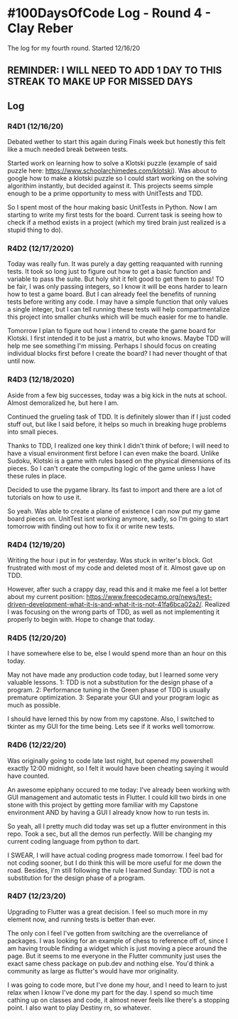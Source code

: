 # #100DaysOfCode Log - Round 4 - Clay Reber

The log for my fourth round. Started 12/16/20

## REMINDER: I WILL NEED TO ADD 1 DAY TO THIS STREAK TO MAKE UP FOR MISSED DAYS

## Log

### R4D1 (12/16/20)

Debated wether to start this again during Finals week but honestly this felt like a much needed break between tests. 

Started work on learning how to solve a Klotski puzzle (example of said puzzle here: https://www.schoolarchimedes.com/klotski). Was about to google how to make a klotski puzzle so I could start working on the solving algorithim instantly, but decided against it. This projects seems simple enough to be a prime opportunity to mess with UnitTests and TDD. 

So I spent most of the hour making basic UnitTests in Python. Now I am starting to write my first tests for the board. Current task is seeing how to check if a method exists in a project (which my tired brain just realized is a stupid thing to do).


### R4D2 (12/17/2020)

Today was really fun. It was purely a day getting reaquanted with running tests. It took so long just to figure out how to get a basic function and variable to pass the suite. But holy shit it felt good to get them to pass! TO be fair, I was only passing integers, so I know it will be eons harder to learn how to test a game board. But I can already feel the benefits of running tests before writing any code. I may have a simple function that only values a single integer, but I can tell running these tests will help compartmentalize this project into smaller chunks which will be much easier for me to handle. 

Tomorrow I plan to figure out how I intend to create the game board for Klotski. I first intended it to be just a matrix, but who knows. Maybe TDD will help me see something I'm missing. Perhaps I should focus on creating individual blocks first before I create the board? I had never thought of that until now.


### R4D3 (12/18/2020)

Aside from a few big successes, today was a big kick in the nuts at school. Almost demoralized he, but here I am. 

Continued the grueling task of TDD. It is definitely slower than if I just coded stuff out, but like I said before, it helps so much in breaking huge problems into small pieces. 

Thanks to TDD, I realized one key think I didn't think of before; I will need to have a visual environment first before I can even make the board. Unlike Sudoku, Klotski is a game with rules based on the physical dimensions of its pieces. So I can't create the computing logic of the game unless I have these rules in place. 

Decided to use the pygame library. Its fast to import and there are a lot of tutorials on how to use it. 

So yeah. Was able to create a plane of existence I can now put my game board pieces on. UnitTest isnt working anymore, sadly, so I'm going to start tomorrow with finding out how to fix it or write new tests. 

### R4D4 (12/19/20)

Writing the hour i put in for yesterday. Was stuck in writer's block. Got frustrated with most of my code and deleted most of it. Almost gave up on TDD.

However, after such a crappy day, read this and it make me feel a lot better about my current position: https://www.freecodecamp.org/news/test-driven-development-what-it-is-and-what-it-is-not-41fa6bca02a2/. Realized I was focusing on the wrong parts of TDD, as well as not implementing it properly to begin with. Hope to change that today. 

### R4D5 (12/20/20)

I have somewhere else to be, else I would spend more than an hour on this today. 

May not have made any production code today, but I learned some very valuable lessons.
1: TDD is not a substitution for the design phase of a program. 
2: Performance tuning in the Green phase of TDD is usually premature optimization. 
3: Separate your GUI and your program logic as much as possible. 

I should have lerned this by now from my capstone. Also, I switched to tkinter as my GUI for the time being. Lets see if it works well tomorrow. 

### R4D6 (12/22/20)

Was originally going to code late last night, but opened my powershell exactly 12:00 midnight, so I felt it would have been cheating saying it would have counted. 

An awesome epiphany occured to me today: I've already been working with GUI management and automatic tests in Flutter. I could kill two birds in one stone with this project by getting more familiar with my Capstone environment AND by having a GUI I already know how to run tests in. 

So yeah, all I pretty much did today was set up a flutter environment in this repo. Took a sec, but all the demos run perfectly. Will be changing my current coding language from python to dart. 

I SWEAR, I will have actual coding progress made tomorrow. I feel bad for not coding sooner, but I do think this will be more useful for me down the road. Besides, I'm still following the rule I learned Sunday: TDD is not a substitution for the design phase of a program.

### R4D7 (12/23/20) 

Upgrading to Flutter was a great decision. I feel so much more in my element now, and running tests is better than ever. 

The only con I feel I've gotten from switching are the overreliance of packages. I was looking for an example of chess to reference off of, since I am having trouble finding a widget which is just moving a piece around the page. But it seems to me everyone in the Flutter community just uses the exact same chess package on pub.dev and nothing else. You'd think a community as large as flutter's would have mor originality. 

I was going to code more, but I've done my hour, and I need to learn to just relax when I know I've done my part for the day. I spend so much time cathing up on classes and code, it almost never feels like there's a stopping point. I also want to play Destiny rn, so whatever. 

